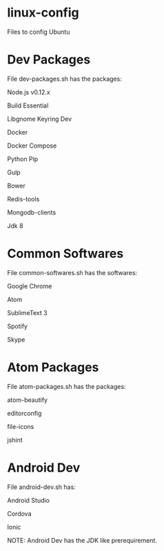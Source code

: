 # linux-config

Files to config Ubuntu

# Dev Packages

File dev-packages.sh has the packages:

Node.js v0.12.x

Build Essential

Libgnome Keyring Dev

Docker

Docker Compose

Python Pip

Gulp

Bower

Redis-tools

Mongodb-clients

Jdk 8

# Common Softwares

File common-softwares.sh has the softwares:

Google Chrome

Atom

SublimeText 3

Spotify

Skype

# Atom Packages

File atom-packages.sh has the packages:

atom-beautify

editorconfig

file-icons

jshint

# Android Dev

File android-dev.sh has:

Android Studio

Cordova

Ionic

NOTE: Android Dev has the JDK like prerequirement.
